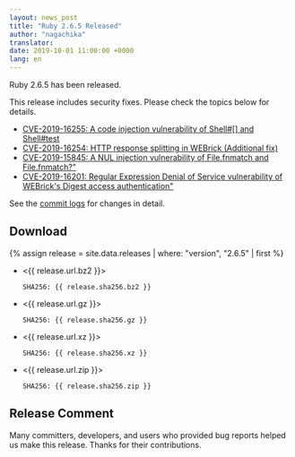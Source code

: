 ```yaml
---
layout: news_post
title: "Ruby 2.6.5 Released"
author: "nagachika"
translator:
date: 2019-10-01 11:00:00 +0000
lang: en
---
```


Ruby 2.6.5 has been released.

This release includes security fixes.
Please check the topics below for details.

* [CVE-2019-16255: A code injection vulnerability of Shell#[] and Shell#test](/en/news/_posts/2019-10-01-code-injection-shell-test-cve-2019-16255.md)
* [CVE-2019-16254: HTTP response splitting in WEBrick (Additional fix)](/en/news/_posts/2019-10-01-http-response-splitting-in-webrick-cve-2019-16254.md)
* [CVE-2019-15845: A NUL injection vulnerability of File.fnmatch and File.fnmatch?"](/en/news/_posts/2019-10-01-nul-injection-file-fnmatch-cve-2019-15845.md)
* [CVE-2019-16201: Regular Expression Denial of Service vulnerability of WEBrick's Digest access authentication"](/en/news/_posts/2019-10-01-webrick-regexp-digestauth-dos-cve-2019-16201.md)

See the [commit logs](https://github.com/ruby/ruby/compare/v2_6_4...v2_6_5) for changes in detail.

## Download

{% assign release = site.data.releases | where: "version", "2.6.5" | first %}

* <{{ release.url.bz2 }}>

      SHA256: {{ release.sha256.bz2 }}

* <{{ release.url.gz }}>

      SHA256: {{ release.sha256.gz }}

* <{{ release.url.xz }}>

      SHA256: {{ release.sha256.xz }}

* <{{ release.url.zip }}>

      SHA256: {{ release.sha256.zip }}

## Release Comment

Many committers, developers, and users who provided bug reports helped us make this release.
Thanks for their contributions.
